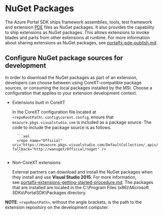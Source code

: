 # NuGet Packages

The Azure Portal SDK ships framework assemblies, tools, test framework and extension [PDE](portalfx-extensions-glossary-onboarding.md) files as NuGet packages. It also provides the capability to ship extensions as NuGet packages. This allows extensions to invoke blades and parts from other extensions at runtime. For more information about sharing  extensions as NuGet packages, see [portalfx-pde-publish.md](portalfx-pde-publish.md).

##  Configure NuGet package sources for development

In order to download the NuGet packages as part of an extension, developers can choose between using CoreXT-compatible package sources, or consuming the local packages installed by the MSI. Choose a configuration that applies to your extension development context.

* Extensions built in CoreXT

    In the CoreXT configuration file located at `<repoRootPath\.config\corext.config`, ensure that `msazure.pkgs.visualstudio.com` is included as a package source. The code to include the package source is as follows.

        ```xml
        <repo name="Official" uri="https://msazure.pkgs.visualstudio.com/DefaultCollection/_apis/packaging/Official/nuget/index.json" fallback="http://wanuget/Official/nuget" />
        ```

* Non-CoreXT extensions

    External partners can download and install the NuGet packages when they install and use **Visual Studio 2015**. For more information, see [portalfx-extensions-getting-started-procedure.md](portalfx-extensions-getting-started-procedure.md). The packages that are installed are located in the C:\Program Files (x86)\Microsoft SDKs\PortalSDK\Packages directory.

**NOTE**:  `<repoRootPath>`, without the angle brackets, is the path to the extension repository on the development computer.

